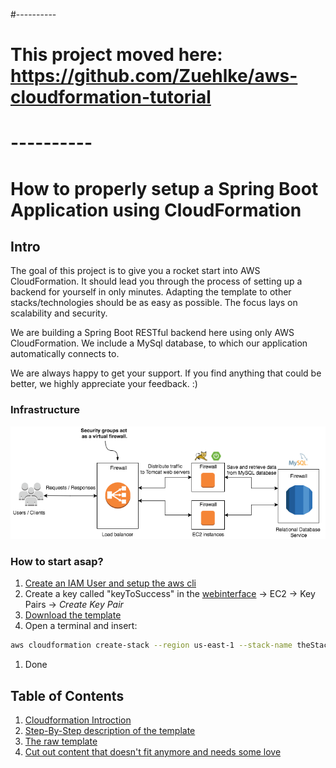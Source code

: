 #----------
# This project moved here: https://github.com/Zuehlke/aws-cloudformation-tutorial
# ----------

# How to properly setup a Spring Boot Application using CloudFormation
## Intro
The goal of this project is to give you a rocket start into AWS CloudFormation. It should lead you through the process of setting up a backend for yourself in only minutes. Adapting the template to other stacks/technologies should be as easy as possible. The focus lays on scalability and security. 

We are building a Spring Boot RESTful backend here using only AWS CloudFormation. We include a MySql database, to which our application automatically connects to.

We are always happy to get your support. If you find anything that could be better, we highly appreciate your feedback. :)

### Infrastructure
![simple_mockup](doc/images/simple_overview.png)

### How to start asap?
1. [Create an IAM User and setup the aws cli](http://docs.aws.amazon.com/cli/latest/userguide/cli-chap-getting-set-up.html)
1. Create a key called "keyToSuccess" in the [webinterface](https://console.aws.amazon.com/console/home) -> EC2 -> Key Pairs -> *Create Key Pair*
1. [Download the template](cf_template/template.json)
1. Open a terminal and insert: 
```bash
aws cloudformation create-stack --region us-east-1 --stack-name theStackIsBack --template-body file:///Users/PATH_TO_TEMPLATE/template.json --parameters ParameterKey=KeyName,ParameterValue=keyToSuccess ParameterKey=DBName,ParameterValue=TheDbName ParameterKey=DBPwd,ParameterValue=Th3P455w0rd ParameterKey=DBUser,ParameterValue=TheDbUser
```
1. Done

## Table of Contents
1. [Cloudformation Introction](doc/template-overview.md)
2. [Step-By-Step description of the template](doc/template-desc.md)
3. [The raw template](template/template.json)
4. [Cut out content that doesn't fit anymore and needs some love](doc/pleasemodernizeme.md)

